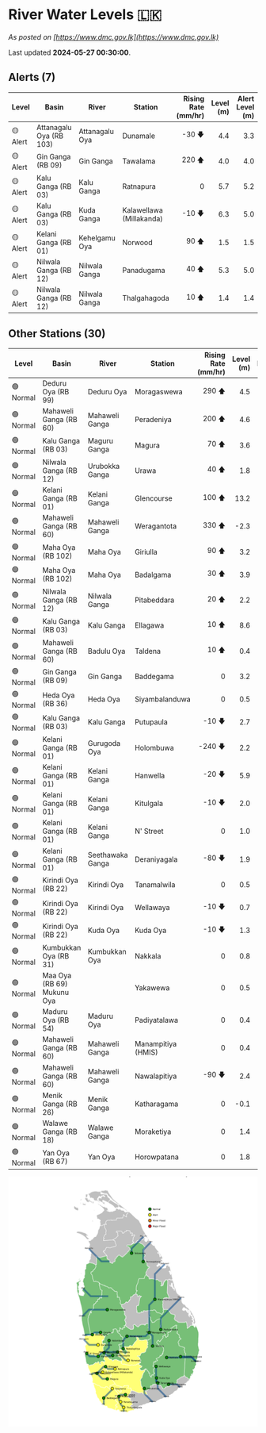 # River Water Levels :sri_lanka:

*As posted on [https://www.dmc.gov.lk](https://www.dmc.gov.lk)*

Last updated **2024-05-27 00:30:00**.

## Alerts (7)

| Level | Basin | River | Station | Rising Rate (mm/hr) | Level (m) | Alert Level (m) |
|---|---|---|---|--: |--:|--:|
| 🟡 Alert | Attanagalu Oya (RB 103) | Attanagalu Oya | Dunamale | -30 🡇 | 4.4 | 3.3 |
| 🟡 Alert | Gin Ganga (RB 09) | Gin Ganga | Tawalama | 220 🡅 | 4.0 | 4.0 |
| 🟡 Alert | Kalu Ganga (RB 03) | Kalu Ganga | Ratnapura | 0  | 5.7 | 5.2 |
| 🟡 Alert | Kalu Ganga (RB 03) | Kuda Ganga | Kalawellawa (Millakanda) | -10 🡇 | 6.3 | 5.0 |
| 🟡 Alert | Kelani Ganga (RB 01) | Kehelgamu Oya | Norwood | 90 🡅 | 1.5 | 1.5 |
| 🟡 Alert | Nilwala Ganga (RB 12) | Nilwala Ganga | Panadugama | 40 🡅 | 5.3 | 5.0 |
| 🟡 Alert | Nilwala Ganga (RB 12) | Nilwala Ganga | Thalgahagoda | 10 🡅 | 1.4 | 1.4 |

## Other Stations (30)

| Level | Basin | River | Station | Rising Rate (mm/hr) | Level (m) | Alert Level (m) | Time to Alert |
|---|---|---|---|--: |--:|--:|---|
| 🟢 Normal | Deduru Oya (RB 99) | Deduru Oya | Moragaswewa | 290 🡅 | 4.5 | 4.8 | 1.0 ⏳ |
| 🟢 Normal | Mahaweli Ganga (RB 60) | Mahaweli Ganga | Peradeniya | 200 🡅 | 4.6 | 5.0 | 2.1 ⏳ |
| 🟢 Normal | Kalu Ganga (RB 03) | Maguru Ganga | Magura | 70 🡅 | 3.6 | 4.0 | 6.1 ⏳ |
| 🟢 Normal | Nilwala Ganga (RB 12) | Urubokka Ganga | Urawa | 40 🡅 | 1.8 | 2.5 | 17.0 ⏳ |
| 🟢 Normal | Kelani Ganga (RB 01) | Kelani Ganga | Glencourse | 100 🡅 | 13.2 | 15.0 | 17.5 ⏳ |
| 🟢 Normal | Mahaweli Ganga (RB 60) | Mahaweli Ganga | Weragantota | 330 🡅 | -2.3 | 5.0 | 22.2 ⏳ |
| 🟢 Normal | Maha Oya (RB 102) | Maha Oya | Giriulla | 90 🡅 | 3.2 | 5.5 | 25.8 ⏳ |
| 🟢 Normal | Maha Oya (RB 102) | Maha Oya | Badalgama | 30 🡅 | 3.9 | 5.0 | 35.3 ⏳ |
| 🟢 Normal | Nilwala Ganga (RB 12) | Nilwala Ganga | Pitabeddara | 20 🡅 | 2.2 | 4.0 | 90.0 ⏳ |
| 🟢 Normal | Kalu Ganga (RB 03) | Kalu Ganga | Ellagawa | 10 🡅 | 8.6 | 10.0 | 137.0 ⏳ |
| 🟢 Normal | Mahaweli Ganga (RB 60) | Badulu Oya | Taldena | 10 🡅 | 0.4 | 3.0 | 262.0 ⏳ |
| 🟢 Normal | Gin Ganga (RB 09) | Gin Ganga | Baddegama | 0  | 3.2 | 3.5 | 🟢 |
| 🟢 Normal | Heda Oya (RB 36) | Heda Oya | Siyambalanduwa | 0  | 0.5 | 4.5 | 🟢 |
| 🟢 Normal | Kalu Ganga (RB 03) | Kalu Ganga | Putupaula | -10 🡇 | 2.7 | 3.0 | 🟢 |
| 🟢 Normal | Kelani Ganga (RB 01) | Gurugoda Oya | Holombuwa | -240 🡇 | 2.2 | 3.0 | 🟢 |
| 🟢 Normal | Kelani Ganga (RB 01) | Kelani Ganga | Hanwella | -20 🡇 | 5.9 | 7.0 | 🟢 |
| 🟢 Normal | Kelani Ganga (RB 01) | Kelani Ganga | Kitulgala | -10 🡇 | 2.0 | 3.0 | 🟢 |
| 🟢 Normal | Kelani Ganga (RB 01) | Kelani Ganga | N' Street | 0  | 1.0 | 1.2 | 🟢 |
| 🟢 Normal | Kelani Ganga (RB 01) | Seethawaka Ganga | Deraniyagala | -80 🡇 | 1.9 | 4.8 | 🟢 |
| 🟢 Normal | Kirindi Oya (RB 22) | Kirindi Oya | Tanamalwila | 0  | 0.5 | 4.0 | 🟢 |
| 🟢 Normal | Kirindi Oya (RB 22) | Kirindi Oya | Wellawaya | -10 🡇 | 0.7 | 4.4 | 🟢 |
| 🟢 Normal | Kirindi Oya (RB 22) | Kuda Oya | Kuda Oya | -10 🡇 | 1.3 | 6.9 | 🟢 |
| 🟢 Normal | Kumbukkan Oya (RB 31) | Kumbukkan Oya | Nakkala | 0  | 0.8 | 5.0 | 🟢 |
| 🟢 Normal | Maa Oya (RB 69) Mukunu Oya |  | Yakawewa | 0  | 0.5 | 4.0 | 🟢 |
| 🟢 Normal | Maduru Oya (RB 54) | Maduru Oya | Padiyatalawa | 0  | 0.4 | 4.0 | 🟢 |
| 🟢 Normal | Mahaweli Ganga (RB 60) | Mahaweli Ganga | Manampitiya (HMIS) | 0  | 0.4 | 3.0 | 🟢 |
| 🟢 Normal | Mahaweli Ganga (RB 60) | Mahaweli Ganga | Nawalapitiya | -90 🡇 | 2.4 | 3.5 | 🟢 |
| 🟢 Normal | Menik Ganga (RB 26) | Menik Ganga | Katharagama | 0  | -0.1 | 4.0 | 🟢 |
| 🟢 Normal | Walawe Ganga (RB 18) | Walawe Ganga | Moraketiya | 0  | 1.4 | 3.0 | 🟢 |
| 🟢 Normal | Yan Oya (RB 67) | Yan Oya | Horowpatana | 0  | 1.8 | 6.0 | 🟢 |


<div id="river-water-level-map">

![River Water Level Map](images/river-water-level-map.png)

</div>